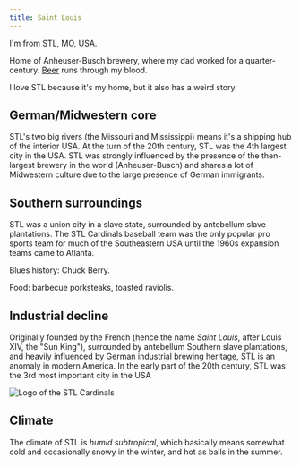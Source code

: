 ```yaml
---
title: Saint Louis
---
```

I'm from STL, [MO](/MO), [USA](/USA).

Home of Anheuser-Busch brewery, where my dad worked for a quarter-century. [Beer](/beer) runs through my blood.

I love STL because it's my home, but it also has a weird story.

## German/Midwestern core
STL's two big rivers (the Missouri and Mississippi) means it's a shipping hub of the interior USA. At the turn of the 20th century, STL was the 4th largest city in the USA. STL was strongly influenced by the presence of the then-largest brewery in the world (Anheuser-Busch) and shares a lot of Midwestern culture due to the large presence of German immigrants.

## Southern surroundings
STL was a union city in a slave state, surrounded by antebellum slave plantations. The STL Cardinals baseball team was the only popular pro sports team for much of the Southeastern USA until the 1960s expansion teams came to Atlanta.

Blues history: Chuck Berry.

Food: barbecue porksteaks, toasted raviolis.

## Industrial decline
Originally founded by the French (hence the name *Saint Louis*, after Louis XIV, the "Sun King"), surrounded by antebellum Southern slave plantations, and heavily influenced by German industrial brewing heritage, STL is an anomaly in modern America. In the early part of the 20th century, STL was the 3rd most important city in the USA


![Logo of the STL Cardinals](logo-cardinals.png)

## Climate
The climate of STL is *humid subtropical*, which basically means somewhat cold and occasionally snowy in the winter, and hot as balls in the summer.